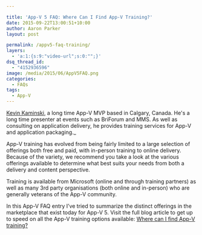 ```yaml
---

title: 'App-V 5 FAQ: Where Can I Find App-V Training?'
date: 2015-09-22T13:00:51+10:00
author: Aaron Parker
layout: post

permalink: /appv5-faq-training/
layers:
  - 'a:1:{s:9:"video-url";s:0:"";}'
dsq_thread_id:
  - "4152936596"
image: /media/2015/06/AppV5FAQ.png
categories:
  - FAQs
tags:
  - App-V
---
```

[Kevin Kaminski](https://twitter.com/kkaminsk), a long time App-V MVP based in Calgary, Canada. He's a long time presenter at events such as BriForum and MMS. As well as consulting on application delivery, he provides training services for App-V and application packaging._

App-V training has evolved from being fairly limited to a large selection of offerings both free and paid, with in-person training to online delivery. Because of the variety, we recommend you take a look at the various offerings available to determine what best suits your needs from both a delivery and content perspective.

Training is available from Microsoft (online and through training partners) as well as many 3rd party organisations (both online and in-person) who are generally veterans of the App-V community.

In this App-V FAQ entry I’ve tried to summarize the distinct offerings in the marketplace that exist today for App-V 5. Visit the full blog article to get up to speed on all the App-V training options available: [Where can I find App-V training?](http://kkaminsk.blogspot.com/2015/09/where-can-i-find-app-v-training.html)